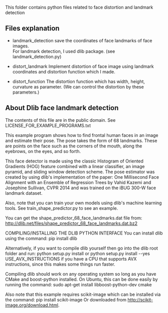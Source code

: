 This folder contains python files related to face distortion and landmark detection


## Files explanation
- landmark_detection 
save the coordinates of face landmarks of face images.  
For landmark detection, I used dlib package. (see landmark_detection.py)

- distort_landmark
Implement distortion of face image using landmark coordinates and distortion function which I made. 

- distort_function
The distortion function which has width, height, curvature as parameter. (We can control the distortion by these parameters.)


## About Dlib face landmark detection
The contents of this file are in the public domain. See LICENSE_FOR_EXAMPLE_PROGRAMS.txt

  This example program shows how to find frontal human faces in an image and
  estimate their pose.  The pose takes the form of 68 landmarks.  These are
  points on the face such as the corners of the mouth, along the eyebrows, on
  the eyes, and so forth.

  This face detector is made using the classic Histogram of Oriented
  Gradients (HOG) feature combined with a linear classifier, an image pyramid,
  and sliding window detection scheme.  The pose estimator was created by
  using dlib's implementation of the paper:
     One Millisecond Face Alignment with an Ensemble of Regression Trees by
     Vahid Kazemi and Josephine Sullivan, CVPR 2014
  and was trained on the iBUG 300-W face landmark dataset.

  Also, note that you can train your own models using dlib's machine learning
  tools. See train_shape_predictor.py to see an example.

  You can get the shape_predictor_68_face_landmarks.dat file from:
  http://dlib.net/files/shape_predictor_68_face_landmarks.dat.bz2

COMPILING/INSTALLING THE DLIB PYTHON INTERFACE
  You can install dlib using the command:
      pip install dlib

  Alternatively, if you want to compile dlib yourself then go into the dlib
  root folder and run:
      python setup.py install
  or
      python setup.py install --yes USE_AVX_INSTRUCTIONS
  if you have a CPU that supports AVX instructions, since this makes some
  things run faster.  

  Compiling dlib should work on any operating system so long as you have
  CMake and boost-python installed.  On Ubuntu, this can be done easily by
  running the command:
      sudo apt-get install libboost-python-dev cmake

  Also note that this example requires scikit-image which can be installed
  via the command:
      pip install scikit-image
  Or downloaded from http://scikit-image.org/download.html.
